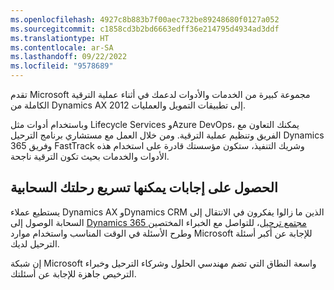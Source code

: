 ```yaml
---
ms.openlocfilehash: 4927c8b883b7f00aec732be89248680f0127a052
ms.sourcegitcommit: c1858cd3b2bd6663edff36e214795d4934ad3ddf
ms.translationtype: HT
ms.contentlocale: ar-SA
ms.lasthandoff: 09/22/2022
ms.locfileid: "9578689"
---
```

تقدم Microsoft مجموعة كبيرة من الخدمات والأدوات لدعمك في أثناء عملية الترقية الكاملة من Dynamics AX 2012 إلى تطبيقات التمويل والعمليات. 

وباستخدام أدوات مثل Lifecycle Services وAzure DevOps، يمكنك التعاون مع الفريق وتنظيم عملية الترقية. ومن خلال العمل مع مستشاري برنامج الترحيل Dynamics 365 وفريق FastTrack وشريك التنفيذ، ستكون مؤسستك قادرة على استخدام هذه الأدوات والخدمات بحيث تكون الترقية ناجحة. 

## <a name="get-answers-that-can-accelerate-your-cloud-journey"></a>الحصول على إجابات يمكنها تسريع رحلتك السحابية 
يستطيع عملاء Dynamics AX وDynamics CRM الذين ما زالوا يفكرون في الانتقال إلى السحابة الوصول إلى [Dynamics 365 مجتمع ترحيل](https://community.dynamics.com/365/dynamics-365-migration-community/?azure-portal=true)، للتواصل مع الخبراء المختصين وطرح الأسئلة في الوقت المناسب واستخدام موارد Microsoft للإجابة عن أكبر أسئلة الترحيل لديك. 

إن شبكة Microsoft واسعة النطاق التي تضم مهندسي الحلول وشركاء الترحيل وخبراء الترخيص جاهزة للإجابة عن أسئلتك.





